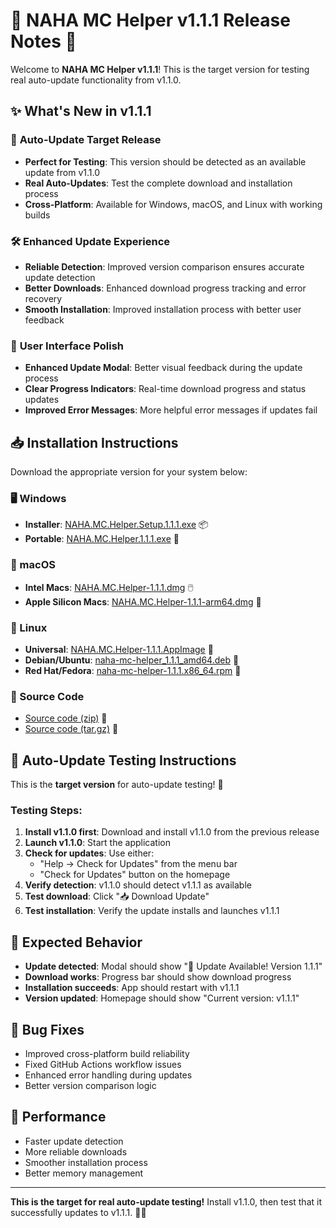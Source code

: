 # 🎉 NAHA MC Helper v1.1.1 Release Notes 🚀

Welcome to **NAHA MC Helper v1.1.1**! This is the target version for testing real auto-update functionality from v1.1.0.

## ✨ What's New in v1.1.1

### 🔧 **Auto-Update Target Release**
- **Perfect for Testing**: This version should be detected as an available update from v1.1.0
- **Real Auto-Updates**: Test the complete download and installation process
- **Cross-Platform**: Available for Windows, macOS, and Linux with working builds

### 🛠️ **Enhanced Update Experience**
- **Reliable Detection**: Improved version comparison ensures accurate update detection
- **Better Downloads**: Enhanced download progress tracking and error recovery
- **Smooth Installation**: Improved installation process with better user feedback

### 🎨 **User Interface Polish**
- **Enhanced Update Modal**: Better visual feedback during the update process
- **Clear Progress Indicators**: Real-time download progress and status updates
- **Improved Error Messages**: More helpful error messages if updates fail

## 📥 Installation Instructions

Download the appropriate version for your system below:

### 🖥️ Windows
- **Installer**: [NAHA.MC.Helper.Setup.1.1.1.exe](https://github.com/perlytiara/NAHA-MC-Helper/releases/download/v1.1.1/NAHA.MC.Helper.Setup.1.1.1.exe) 📦
- **Portable**: [NAHA.MC.Helper.1.1.1.exe](https://github.com/perlytiara/NAHA-MC-Helper/releases/download/v1.1.1/NAHA.MC.Helper.1.1.1.exe) 💼

### 🍎 macOS
- **Intel Macs**: [NAHA.MC.Helper-1.1.1.dmg](https://github.com/perlytiara/NAHA-MC-Helper/releases/download/v1.1.1/NAHA.MC.Helper-1.1.1.dmg) 🖱️
- **Apple Silicon Macs**: [NAHA.MC.Helper-1.1.1-arm64.dmg](https://github.com/perlytiara/NAHA-MC-Helper/releases/download/v1.1.1/NAHA.MC.Helper-1.1.1-arm64.dmg) 🍏

### 🐧 Linux
- **Universal**: [NAHA.MC.Helper-1.1.1.AppImage](https://github.com/perlytiara/NAHA-MC-Helper/releases/download/v1.1.1/NAHA.MC.Helper-1.1.1.AppImage) 🐧
- **Debian/Ubuntu**: [naha-mc-helper_1.1.1_amd64.deb](https://github.com/perlytiara/NAHA-MC-Helper/releases/download/v1.1.1/naha-mc-helper_1.1.1_amd64.deb) 📀
- **Red Hat/Fedora**: [naha-mc-helper-1.1.1.x86_64.rpm](https://github.com/perlytiara/NAHA-MC-Helper/releases/download/v1.1.1/naha-mc-helper-1.1.1.x86_64.rpm) 🔧

### 📂 Source Code
- [Source code (zip)](https://github.com/perlytiara/NAHA-MC-Helper/archive/refs/tags/v1.1.1.zip) 📜
- [Source code (tar.gz)](https://github.com/perlytiara/NAHA-MC-Helper/archive/refs/tags/v1.1.1.tar.gz) 📜

## 🔄 Auto-Update Testing Instructions
This is the **target version** for auto-update testing! 🎯

### **Testing Steps:**
1. **Install v1.1.0 first**: Download and install v1.1.0 from the previous release
2. **Launch v1.1.0**: Start the application 
3. **Check for updates**: Use either:
   - "Help → Check for Updates" from the menu bar
   - "Check for Updates" button on the homepage
4. **Verify detection**: v1.1.0 should detect v1.1.1 as available
5. **Test download**: Click "📥 Download Update" 
6. **Test installation**: Verify the update installs and launches v1.1.1

## 🧪 Expected Behavior
- **Update detected**: Modal should show "🎉 Update Available! Version 1.1.1"
- **Download works**: Progress bar should show download progress
- **Installation succeeds**: App should restart with v1.1.1
- **Version updated**: Homepage should show "Current version: v1.1.1"

## 🐛 Bug Fixes
- Improved cross-platform build reliability
- Fixed GitHub Actions workflow issues  
- Enhanced error handling during updates
- Better version comparison logic

## 🚀 Performance
- Faster update detection
- More reliable downloads
- Smoother installation process
- Better memory management

---

**This is the target for real auto-update testing!** Install v1.1.0, then test that it successfully updates to v1.1.1. 🚀✨
